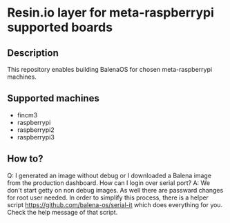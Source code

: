 # Resin.io layer for meta-raspberrypi supported boards

## Description
This repository enables building BalenaOS for chosen meta-raspberrypi machines.

## Supported machines
* fincm3
* raspberrypi
* raspberrypi2
* raspberrypi3

## How to?

Q: I generated an image without debug or I downloaded a Balena image from the production dashboard. How can I login over serial port?
A: We don't start getty on non debug images. As well there are passward changes for root user needed. In order to simplify this process, there is a helper script https://github.com/balena-os/serial-it which does everything for you. Check the help message of that script.

